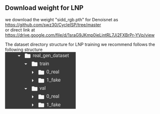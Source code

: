 ## Download weight for LNP  
we download the weight "sidd_rgb.pth" for Denoisnet as https://github.com/swz30/CycleISP/tree/master  
or direct link at  https://drive.google.com/file/d/1sraG9JKmp0ieLjntRL7Jj2FXBrPr-YVp/view  

The dataset directory structure for LNP training we recommend follows the following structure  
![Dataset directory structure](resources/dataset_folder_struct.jpg)

